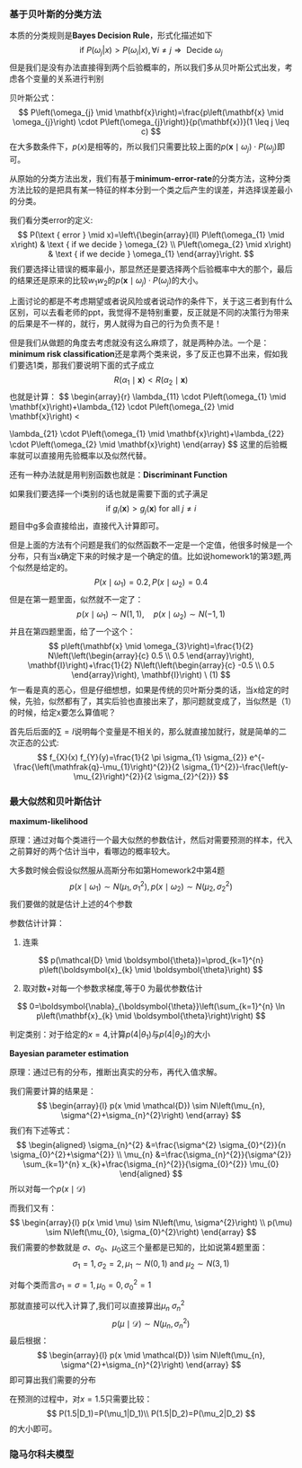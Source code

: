 ### 基于贝叶斯的分类方法

本质的分类规则是**Bayes Decision Rule**，形式化描述如下
$$
\text { if } P\left(\omega_{j} | x\right)>P\left(\omega_{i} | x\right), \forall i \neq j \Longrightarrow \text { Decide } \omega_{j}
$$
但是我们是没有办法直接得到两个后验概率的，所以我们多从贝叶斯公式出发，考虑各个变量的关系进行判别

贝叶斯公式：
$$
P\left(\omega_{j} \mid \mathbf{x}\right)=\frac{p\left(\mathbf{x} \mid \omega_{j}\right) \cdot P\left(\omega_{j}\right)}{p(\mathbf{x})}(1 \leq j \leq c)
$$
在大多数条件下，$p(x)$是相等的，所以我们只需要比较上面的$p\left(\mathbf{x} \mid \omega_{j}\right) \cdot P\left(\omega_{j}\right)$即可。

从原始的分类方法出发，我们有基于**minimum-error-rate**的分类方法，这种分类方法比较的是把具有某一特征的样本分到一个类之后产生的误差，并选择误差最小的分类。

我们看分类error的定义:
$$
P(\text { error } \mid x)=\left\{\begin{array}{ll}
P\left(\omega_{1} \mid x\right) & \text { if we decide } \omega_{2} \\
P\left(\omega_{2} \mid x\right) & \text { if we decide } \omega_{1}
\end{array}\right.
$$
我们要选择让错误的概率最小，那显然还是要选择两个后验概率中大的那个，最后的结果还是原来的比较$w_1w_2$的$p\left(\mathbf{x} \mid \omega_{j}\right) \cdot P\left(\omega_{j}\right)$的大小。

上面讨论的都是不考虑期望或者说风险或者说动作的条件下，关于这三者到有什么区别，可以去看老师的ppt，我觉得不是特别重要，反正就是不同的决策行为带来的后果是不一样的，就行，男人就得为自己的行为负责不是！

但是我们从做题的角度去考虑就没有这么麻烦了，就是两种办法。一个是：**minimum risk classification**还是拿两个类来说，多了反正也算不出来，假如我们要选1类，那我们要说明下面的式子成立
$$
R\left(\alpha_{1} \mid \mathbf{x}\right)<R\left(\alpha_{2} \mid \mathbf{x}\right)
$$
也就是计算：
$$
\begin{array}{r}
\lambda_{11} \cdot P\left(\omega_{1} \mid \mathbf{x}\right)+\lambda_{12} \cdot P\left(\omega_{2} \mid \mathbf{x}\right) <

\lambda_{21} \cdot P\left(\omega_{1} \mid \mathbf{x}\right)+\lambda_{22} \cdot P\left(\omega_{2} \mid \mathbf{x}\right)
\end{array}
$$
这里的后验概率就可以直接用先验概率以及似然代替。



还有一种办法就是用判别函数也就是：**Discriminant Function** 

如果我们要选择一个i类别的话也就是需要下面的式子满足
$$
\text { if } g_{i}(\mathbf{x})>g_{j}(\mathbf{x}) \text { for all } j \neq i
$$
题目中g多会直接给出，直接代入计算即可。



但是上面的方法有个问题是我们的似然函数不一定是一个定值，他很多时候是一个分布，只有当x确定下来的时候才是一个确定的值。比如说homework1的第3题,两个似然是给定的。
$$
P\left(x \mid \omega_{1}\right)=0.2, P\left(x \mid \omega_{2}\right)=0.4
$$
但是在第一题里面，似然就不一定了：
$$
p\left(x \mid \omega_{1}\right) \sim N(1,1), \quad p\left(x \mid \omega_{2}\right) \sim N(-1,1)
$$
并且在第四题里面，给了一个这个：
$$
p\left(\mathbf{x} \mid \omega_{3}\right)=\frac{1}{2} N\left(\left(\begin{array}{c}
0.5 \\
0.5
\end{array}\right), \mathbf{I}\right)+\frac{1}{2} N\left(\left(\begin{array}{c}
-0.5 \\
0.5
\end{array}\right), \mathbf{I}\right)   \ (1)
$$
乍一看是真的恶心，但是仔细想想，如果是传统的贝叶斯分类的话，当x给定的时候，先验，似然都有了，其实后验也直接出来了，那问题就变成了，当似然是（1）的时候，给定x要怎么算值呢？

首先后后面的$\sum=I$说明每个变量是不相关的，那么就直接加就行，就是简单的二次正态的公式:
$$
f_{X}(x) f_{Y}(y)=\frac{1}{2 \pi \sigma_{1} \sigma_{2}} e^{-\frac{\left(\mathfrak{q}-\mu_{1}\right)^{2}}{2 \sigma_{1}^{2}}-\frac{\left(y-\mu_{2}\right)^{2}}{2 \sigma_{2}^{2}}}
$$


### 最大似然和贝叶斯估计



**maximum-likelihood**

原理：通过对每个类进行一个最大似然的参数估计，然后对需要预测的样本，代入之前算好的两个估计当中，看哪边的概率较大。

大多数时候会假设似然服从高斯分布如第Homework2中第4题
$$
p\left(x \mid \omega_{1}\right) \sim N\left(\mu_{1}, \sigma_{1}^{2}\right), p\left(x \mid \omega_{2}\right) \sim N\left(\mu_{2}, \sigma_{2}^{2}\right)
$$
我们要做的就是估计上述的4个参数

参数估计计算：

1. 连乘

$$
p(\mathcal{D} \mid \boldsymbol{\theta})=\prod_{k=1}^{n} p\left(\boldsymbol{x}_{k} \mid \boldsymbol{\theta}\right)
$$

2. 取对数+对每一个参数求梯度,等于0 为最优参数估计

$$
0=\boldsymbol{\nabla}_{\boldsymbol{\theta}}\left(\sum_{k=1}^{n} \ln p\left(\mathbf{x}_{k} \mid \boldsymbol{\theta}\right)\right)
$$

判定类别：对于给定的$x=4$,计算$p(4|\theta_{1})$与$p(4|\theta_{2})$的大小



**Bayesian parameter estimation**

原理：通过已有的分布，推断出真实的分布，再代入值求解。

我们需要计算的结果是：
$$
\begin{array}{l}
p(x \mid \mathcal{D}) \sim 
N\left(\mu_{n}, \sigma^{2}+\sigma_{n}^{2}\right)
\end{array}
$$
我们有下述等式：
$$
\begin{aligned}
\sigma_{n}^{2} &=\frac{\sigma^{2} \sigma_{0}^{2}}{n \sigma_{0}^{2}+\sigma^{2}} \\
\mu_{n} &=\frac{\sigma_{n}^{2}}{\sigma^{2}} \sum_{k=1}^{n} x_{k}+\frac{\sigma_{n}^{2}}{\sigma_{0}^{2}} \mu_{0}
\end{aligned}
$$
所以对每一个$p(x \mid \mathcal{D})$

而我们又有：
$$
\begin{array}{l}
p(x \mid \mu) \sim N\left(\mu, \sigma^{2}\right) \\
p(\mu) \sim N\left(\mu_{0}, \sigma_{0}^{2}\right)
\end{array}
$$
我们需要的参数就是 $\sigma 、\sigma_{0}、\mu_{0}$这三个量都是已知的，比如说第4题里面：
$$
\sigma_{1}=1, \sigma_{2}=2, \mu_{1} \sim N(0,1) \text { and } \mu_{2} \sim N(3,1)
$$

对每个类而言$\sigma_1=\sigma=1,\mu_0=0,\sigma_0^2=1$

那就直接可以代入计算了,我们可以直接算出$\mu_n\ \sigma_n^2$
$$
p(\mu \mid \mathcal{D}) \sim N\left(\mu_{n}, \sigma_{n}^{2}\right)
$$
最后根据：
$$
\begin{array}{l}
p(x \mid \mathcal{D}) \sim 
N\left(\mu_{n}, \sigma^{2}+\sigma_{n}^{2}\right)
\end{array}
$$
即可算出我们需要的分布

在预测的过程中，对$x=1.5$只需要比较：
$$
P(1.5|D_1)=P(\mu_1|D_1)\\
P(1.5|D_2)=P(\mu_2|D_2)
$$
的大小即可。



### 隐马尔科夫模型

